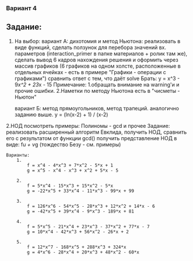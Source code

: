 ### Вариант 4
## Задание:
1. На выбор:
	вариант A:
		дихотомия и метод Ньютона:
		реализовать в виде функций,
		сделать ползунок для перебора значений вх. параметров (interaction_primer в папке материалов + ролик там же),
		сделать вывод 6 кадров нахождения решения и оформить через массив графиков (6 графиков на одном холсте, расположенные в отдельных ячейках - есть в примере "Графики - операции с графиками")
		сравнить ответ с тем, что даёт solve
		Брать: y = x^3 - 9*x^2 + 23*x - 15
		Примечание: 
			1.обращать внимание на warning'и и прочие ошибки.
			2.Наметки по методу Ньютона есть в "чисметы - Ньютон"
		
	вариант Б:
		метод прямоугольников, метод трапеций.
		аналогично заданию выше.
		y = (ln(x-2) + 1) / (x-2)
		
2.НОД
	посмотреть примеры:
		Полиномы - gcd и прочее
	Задание:
		реализовать расширенный алгоритм Евклида,
		получить НОД, сравнить его с результатом от функции gcd()
		получить представление НОД в виде: f*u + v*g (тождество Безу - см. примеры)
		
	Варианты:
		1.
			f = x^4 - 4*x^3 + 7*x^2 - 5*x + 1
			g = x^5 - x^4 - x^3 + x^2 + 5*x - 5

		2.
			f = 5*x^4 - 15*x^3 + 15*x^2 - 5*x
			g = -22*x^5 + 33*x^4 - 11*x^3 - 99*x + 99

		3.
			f = 126*x^6 - 54*x^5 - 28*x^3 + 12*x^2 + 14*x - 6
			g = -42*x^5 + 39*x^4 - 9*x^3 - 189*x + 81

		4.
			f = 5*x^5 - 21*x^4 + 23*x^3 - 37*x^2 + 77*x - 7
			g = 10*x^4 - 42*x^3 + 56*x^2 - 26*x + 2

		5.
			f = 12*x^7 - 168*x^5 + 288*x^3 + 324*x
			g = 4*x^6 - 28*x^4 + 20*x^3 + 48*x^2 - 60*x
		

